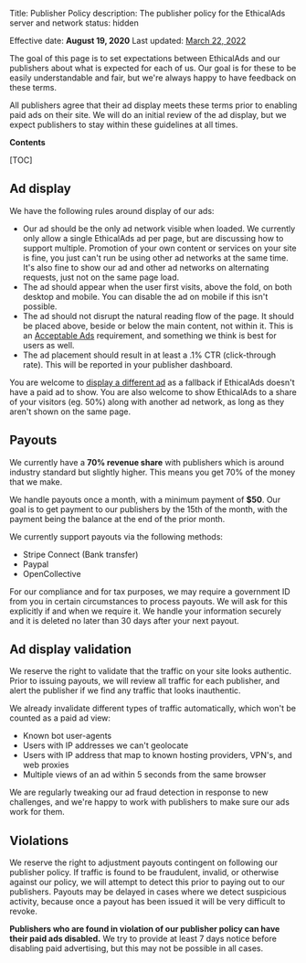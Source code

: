 Title: Publisher Policy
description: The publisher policy for the EthicalAds server and network
status: hidden

Effective date: **August 19, 2020**
Last updated: [March 22, 2022](https://github.com/readthedocs/ethicalads.io/commits/main/content/pages/publisher-policy.md)

The goal of this page is to set expectations between EthicalAds and our publishers about what is expected for each of us.
Our goal is for these to be easily understandable and fair,
but we're always happy to have feedback on these terms.

All publishers agree that their ad display meets these terms prior to enabling paid ads on their site.
We will do an initial review of the ad display,
but we expect publishers to stay within these guidelines at all times.

**Contents**

[TOC]

## Ad display

We have the following rules around display of our ads:

- Our ad should be the only ad network visible when loaded. We currently only allow a single EthicalAds ad per page, but are discussing how to support multiple. Promotion of your own content or services on your site is fine, you just can't run be using other ad networks at the same time. It's also fine to show our ad and other ad networks on alternating requests, just not on the same page load.
- The ad should appear when the user first visits, above the fold, on both desktop and mobile. You can disable the ad on mobile if this isn't possible.
- The ad should not disrupt the natural reading flow of the page. It should be placed above, beside or below the main content, not within it. This is an [Acceptable Ads](https://acceptableads.com/standard/) requirement, and something we think is best for users as well.
- The ad placement should result in at least a .1% CTR (click-through rate). This will be reported in your publisher dashboard.

You are welcome to [display a different ad](https://ethical-ad-client.readthedocs.io/en/latest/#customization) as a fallback if EthicalAds doesn't have a paid ad to show.
You are also welcome to show EthicalAds to a share of your visitors (eg. 50%) along with another ad network, as long as they aren't shown on the same page.

## Payouts

We currently have a **70% revenue share** with publishers
which is around industry standard but slightly higher.
This means you get 70% of the money that we make.

We handle payouts once a month,
with a minimum payment of **$50**.
Our goal is to get payment to our publishers by the 15th of the month,
with the payment being the balance at the end of the prior month.

We currently support payouts via the following methods:

- Stripe Connect (Bank transfer)
- Paypal
- OpenCollective

For our compliance and for tax purposes, we may require a government ID from you
in certain circumstances to process payouts.
We will ask for this explicitly if and when we require it.
We handle your information securely and it is deleted
no later than 30 days after your next payout.


## Ad display validation

We reserve the right to validate that the traffic on your site looks authentic.
Prior to issuing payouts,
we will review all traffic for each publisher,
and alert the publisher if we find any traffic that looks inauthentic.

We already invalidate different types of traffic automatically,
which won't be counted as a paid ad view:

- Known bot user-agents
- Users with IP addresses we can't geolocate
- Users with IP address that map to known hosting providers, VPN's, and web proxies
- Multiple views of an ad within 5 seconds from the same browser

We are regularly tweaking our ad fraud detection in response to new challenges,
and we're happy to work with publishers to make sure our ads work for them.

## Violations

We reserve the right to adjustment payouts contingent on following our publisher policy.
If traffic is found to be fraudulent, invalid, or otherwise against our policy,
we will attempt to detect this prior to paying out to our publishers.
Payouts may be delayed in cases where we detect suspicious activity,
because once a payout has been issued it will be very difficult to revoke.

**Publishers who are found in violation of our publisher policy can have their paid ads disabled.**
We try to provide at least 7 days notice before disabling paid advertising,
but this may not be possible in all cases.
